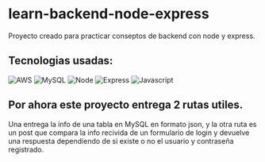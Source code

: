 # learn-backend-node-express

Proyecto creado para practicar conseptos de backend con node y express.

## Tecnologias usadas: 
![AWS](https://img.shields.io/badge/Amazon_AWS-232F3E?style=for-the-badge&logo=amazon-aws&logoColor=white) 
![MySQL](https://img.shields.io/badge/MySQL-00000F?style=for-the-badge&logo=mysql&logoColor=white) 
![Node](https://img.shields.io/badge/Node.js-43853D?style=for-the-badge&logo=node.js&logoColor=white)
![Express](https://img.shields.io/badge/Express.js-404D59?style=for-the-badge) 
![Javascript](https://img.shields.io/badge/JavaScript-323330?style=for-the-badge&logo=javascript&logoColor=F7DF1E) 



## Por ahora este proyecto entrega 2 rutas utiles.

Una entrega la info de una tabla en MySQL en formato json, y la otra ruta es un post que compara la info recivida de un formulario de login y devuelve una respuesta dependiendo de si existe o no el usuario y contraseña registrado. 
